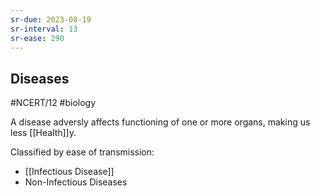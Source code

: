 ```yaml
---
sr-due: 2023-08-19
sr-interval: 13
sr-ease: 290
---
```

## Diseases
#NCERT/12 #biology 

A disease adversly affects functioning of one or more organs, making us less [[Health]]y.

Classified by ease of transmission:
- [[Infectious Disease]]
- Non-Infectious Diseases